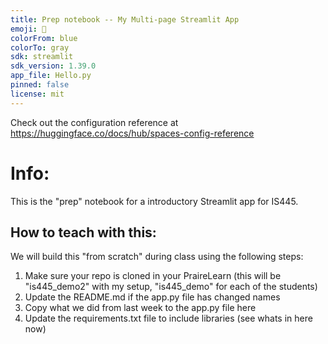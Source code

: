 ```yaml
---
title: Prep notebook -- My Multi-page Streamlit App
emoji: 🏢
colorFrom: blue
colorTo: gray
sdk: streamlit
sdk_version: 1.39.0
app_file: Hello.py
pinned: false
license: mit
---
```


Check out the configuration reference at https://huggingface.co/docs/hub/spaces-config-reference

# Info:
This is the "prep" notebook for a introductory Streamlit app for IS445.

## How to teach with this:
We will build this "from scratch" during class using the following steps:
1. Make sure your repo is cloned in your PraireLearn (this will be "is445_demo2" with my setup, "is445_demo" for each of the students)
1. Update the README.md if the app.py file has changed names
1. Copy what we did from last week to the app.py file here
1. Update the requirements.txt file to include libraries (see whats in here now)
